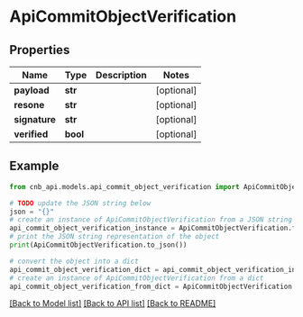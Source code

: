 # ApiCommitObjectVerification


## Properties

Name | Type | Description | Notes
------------ | ------------- | ------------- | -------------
**payload** | **str** |  | [optional] 
**resone** | **str** |  | [optional] 
**signature** | **str** |  | [optional] 
**verified** | **bool** |  | [optional] 

## Example

```python
from cnb_api.models.api_commit_object_verification import ApiCommitObjectVerification

# TODO update the JSON string below
json = "{}"
# create an instance of ApiCommitObjectVerification from a JSON string
api_commit_object_verification_instance = ApiCommitObjectVerification.from_json(json)
# print the JSON string representation of the object
print(ApiCommitObjectVerification.to_json())

# convert the object into a dict
api_commit_object_verification_dict = api_commit_object_verification_instance.to_dict()
# create an instance of ApiCommitObjectVerification from a dict
api_commit_object_verification_from_dict = ApiCommitObjectVerification.from_dict(api_commit_object_verification_dict)
```
[[Back to Model list]](../README.md#documentation-for-models) [[Back to API list]](../README.md#documentation-for-api-endpoints) [[Back to README]](../README.md)


